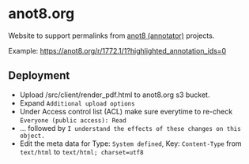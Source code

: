 
# anot8.org

Website to support permalinks from [anot8 (annotator)](http://github.com/centerofci/anot8) projects.

Example: https://anot8.org/r/1772.1/1?highlighted_annotation_ids=0


## Deployment

* Upload /src/client/render_pdf.html to anot8.org s3 bucket.
* Expand `Additional upload options`
* Under Access control list (ACL) make sure everytime to re-check `Everyone (public access): Read`
* ... followed by `I understand the effects of these changes on this object.`
* Edit the meta data for Type: `System defined`, Key: `Content-Type` from `text/html` to `text/html; charset=utf8`
